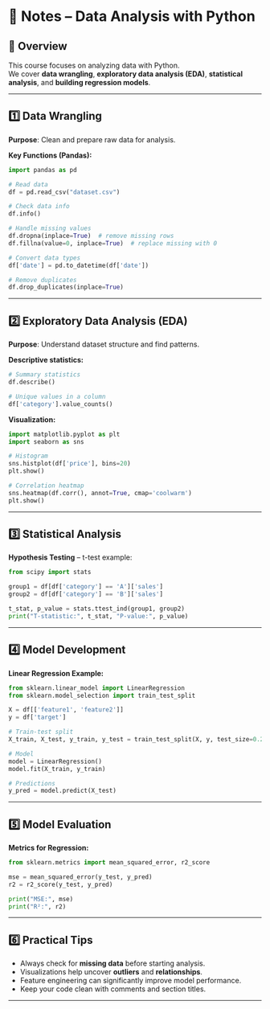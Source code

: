 # 📝 Notes – Data Analysis with Python

## 📄 Overview
This course focuses on analyzing data with Python.  
We cover **data wrangling**, **exploratory data analysis (EDA)**, **statistical analysis**, and **building regression models**.

---

## 1️⃣ Data Wrangling
**Purpose**: Clean and prepare raw data for analysis.

**Key Functions (Pandas):**
```python
import pandas as pd

# Read data
df = pd.read_csv("dataset.csv")

# Check data info
df.info()

# Handle missing values
df.dropna(inplace=True)  # remove missing rows
df.fillna(value=0, inplace=True)  # replace missing with 0

# Convert data types
df['date'] = pd.to_datetime(df['date'])

# Remove duplicates
df.drop_duplicates(inplace=True)
````

---

## 2️⃣ Exploratory Data Analysis (EDA)

**Purpose**: Understand dataset structure and find patterns.

**Descriptive statistics:**

```python
# Summary statistics
df.describe()

# Unique values in a column
df['category'].value_counts()
```

**Visualization:**

```python
import matplotlib.pyplot as plt
import seaborn as sns

# Histogram
sns.histplot(df['price'], bins=20)
plt.show()

# Correlation heatmap
sns.heatmap(df.corr(), annot=True, cmap='coolwarm')
plt.show()
```

---

## 3️⃣ Statistical Analysis

**Hypothesis Testing** – t-test example:

```python
from scipy import stats

group1 = df[df['category'] == 'A']['sales']
group2 = df[df['category'] == 'B']['sales']

t_stat, p_value = stats.ttest_ind(group1, group2)
print("T-statistic:", t_stat, "P-value:", p_value)
```

---

## 4️⃣ Model Development

**Linear Regression Example:**

```python
from sklearn.linear_model import LinearRegression
from sklearn.model_selection import train_test_split

X = df[['feature1', 'feature2']]
y = df['target']

# Train-test split
X_train, X_test, y_train, y_test = train_test_split(X, y, test_size=0.2, random_state=42)

# Model
model = LinearRegression()
model.fit(X_train, y_train)

# Predictions
y_pred = model.predict(X_test)
```

---

## 5️⃣ Model Evaluation

**Metrics for Regression:**

```python
from sklearn.metrics import mean_squared_error, r2_score

mse = mean_squared_error(y_test, y_pred)
r2 = r2_score(y_test, y_pred)

print("MSE:", mse)
print("R²:", r2)
```

---

## 6️⃣ Practical Tips

* Always check for **missing data** before starting analysis.
* Visualizations help uncover **outliers** and **relationships**.
* Feature engineering can significantly improve model performance.
* Keep your code clean with comments and section titles.

---

